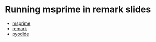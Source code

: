 # Running msprime in remark slides

* [msprime](https://tskit.dev/msprime/docs/stable/intro.html)
* [remark](https://remarkjs.com/)
* [pyodide](https://pyodide.org/)
